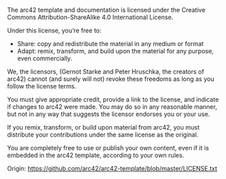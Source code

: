 The arc42 template and documentation is licensed under the Creative Commons Attribution-ShareAlike 4.0 International License.

Under this license, you’re free to:

* Share: copy and redistribute the material in any medium or format
* Adapt: remix, transform, and build upon the material for any purpose, even commercially.

We, the licensors, (Gernot Starke and Peter Hruschka, the creators of arc42) cannot (and surely will not) revoke these freedoms as long as you follow the license terms.

You must give appropriate credit, provide a link to the license, and indicate if changes to arc42 were made. You may do so in any reasonable manner, but not in any way that suggests the licensor endorses you or your use.

If you remix, transform, or build upon material from arc42, you must distribute your contributions under the same license as the original.


You are completely free to use or publish your own content, even if it is embedded in the arc42 template, according to your own rules.

Origin: https://github.com/arc42/arc42-template/blob/master/LICENSE.txt
